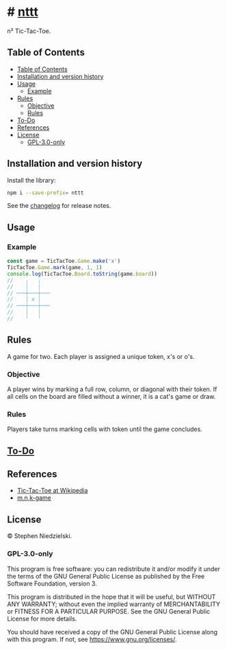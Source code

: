 # \# [nttt](https://git.io/ntoes)

n² Tic-Tac-Toe.

## Table of Contents

<!-- @import "[TOC]" {cmd="toc" depthFrom=2 depthTo=6 orderedList=false} -->

<!-- code_chunk_output -->

- [Table of Contents](#table-of-contents)
- [Installation and version history](#installation-and-version-history)
- [Usage](#usage)
  - [Example](#example)
- [Rules](#rules)
  - [Objective](#objective)
  - [Rules](#rules-1)
- [To-Do](#to-dotodomd)
- [References](#references)
- [License](#license)
  - [GPL-3.0-only](#gpl-30-only)

<!-- /code_chunk_output -->

## Installation and version history

Install the library:

```bash
npm i --save-prefix= nttt
```

See the [changelog](changelog.md) for release notes.

## Usage

### Example

```ts
const game = TicTacToe.Game.make('x')
TicTacToe.Game.mark(game, 1, 1)
console.log(TicTacToe.Board.toString(game.board))
//    ╷   ╷
//    │   │
// ───┼───┼───
//    │ x │
// ───┼───┼───
//    │   │
//    ╵   ╵
```

## Rules

A game for two. Each player is assigned a unique token, x's or o's.

### Objective

A player wins by marking a full row, column, or diagonal with their token. If
all cells on the board are filled without a winner, it is a cat's game or draw.

### Rules

Players take turns marking cells with token until the game concludes.

## [To-Do](todo.md)

## References

- [Tic-Tac-Toe at Wikipedia](https://en.wikipedia.org/wiki/Tic-tac-toe)
- [m,n,k-game](https://en.wikipedia.org/wiki/M,n,k-game)

## License

© Stephen Niedzielski.

### GPL-3.0-only

This program is free software: you can redistribute it and/or modify it under
the terms of the GNU General Public License as published by the Free Software
Foundation, version 3.

This program is distributed in the hope that it will be useful, but WITHOUT ANY
WARRANTY; without even the implied warranty of MERCHANTABILITY or FITNESS FOR A
PARTICULAR PURPOSE. See the GNU General Public License for more details.

You should have received a copy of the GNU General Public License along with
this program. If not, see <https://www.gnu.org/licenses/>.
